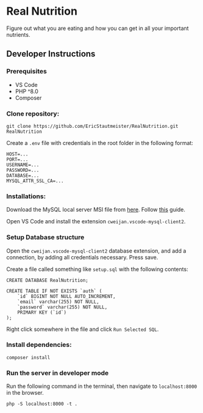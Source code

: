 # Real Nutrition
Figure out what you are eating and how you can get in all your important nutrients. 




## Developer Instructions
### Prerequisites

-   VS Code
-   PHP ^8.0
-   Composer

### Clone repository:

```
git clone https://github.com/EricStautmeister/RealNutrition.git RealNutrition
```

Create a `.env` file with credentials in the root folder in the following format:

```
HOST=...
PORT=...
USERNAME=...
PASSWORD=...
DATABASE=...
MYSQL_ATTR_SSL_CA=...
```

### Installations: <br>

Download the MySQL local server MSI file from [here](https://dev.mysql.com/downloads/file/?id=516926).
Follow [this](https://www.prisma.io/dataguide/mysql/setting-up-a-local-mysql-database) guide.

Open VS Code and install the extension `cweijan.vscode-mysql-client2`.

### Setup Database structure
Open the `cweijan.vscode-mysql-client2` database extension, and add a connection, by adding all credentials necessary. Press save. 

Create a file called something like `setup.sql` with the following contents:

```
CREATE DATABASE RealNutrition;

CREATE TABLE IF NOT EXISTS `auth` (
    `id` BIGINT NOT NULL AUTO_INCREMENT,
    `email` varchar(255) NOT NULL,
    `password` varchar(255) NOT NULL,
    PRIMARY KEY (`id`)
);
```
Right click somewhere in the file and click `Run Selected SQL`.

### Install dependencies:

```
composer install
```

### Run the server in developer mode
Run the following command in the terminal, then navigate to `localhost:8000` in the browser. 
```
php -S localhost:8000 -t .
```
